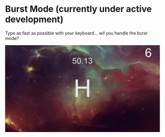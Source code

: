 # Burst Mode (currently under active development)

Type as fast as possible with your keyboard... wil you handle the burst mode?

![preview](https://github.com/clayettet/burst-mode/blob/master/preview.png)


